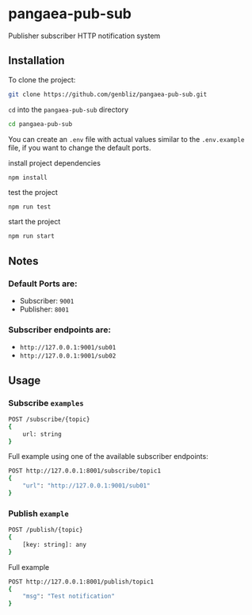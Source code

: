 # pangaea-pub-sub
Publisher subscriber HTTP notification system

## Installation
To clone the project:
```bash
git clone https://github.com/genbliz/pangaea-pub-sub.git
```

`cd` into the `pangaea-pub-sub` directory
```bash
cd pangaea-pub-sub
```

You can create an `.env` file with actual values similar to the `.env.example` file, if you want to change the default ports.

install project dependencies
```
npm install
```

test the project
```bash
npm run test
```

start the project
```bash
npm run start
```

## Notes

### Default Ports are:
* Subscriber: `9001`
* Publisher: `8001`

### Subscriber endpoints are:
* `http://127.0.0.1:9001/sub01`
* `http://127.0.0.1:9001/sub02`


## Usage

### Subscribe `examples`

```bash
POST /subscribe/{topic}
{
    url: string
}
```

Full example using one of the available subscriber endpoints:

```bash
POST http://127.0.0.1:8001/subscribe/topic1
{
    "url": "http://127.0.0.1:9001/sub01"
}
```

### Publish `example`

```bash
POST /publish/{topic}
{
    [key: string]: any
}
```

Full example

```bash
POST http://127.0.0.1:8001/publish/topic1
{
    "msg": "Test notification"
}
```
